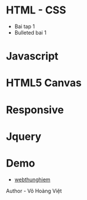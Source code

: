 # HTML - CSS
- Bai tap 1
- Bulleted bai 1
# Javascript
# HTML5 Canvas
# Responsive
# Jquery
# Demo
- [webthunghiem](url)

Author - Võ Hoàng Việt
